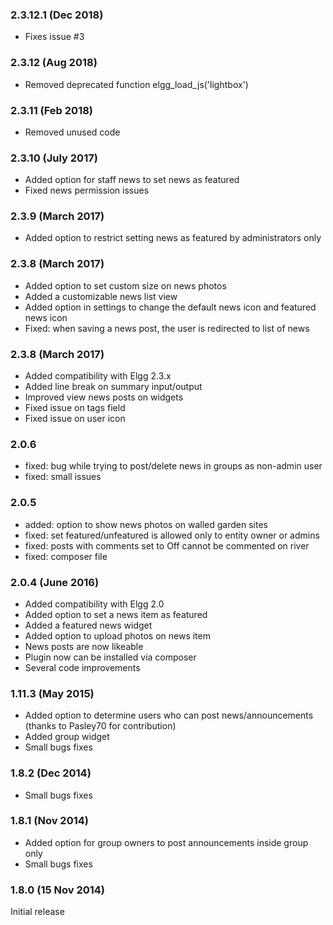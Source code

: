 ### 2.3.12.1	(Dec 2018)
- Fixes issue #3

### 2.3.12	(Aug 2018)
- Removed deprecated function elgg_load_js('lightbox')

### 2.3.11	(Feb 2018)
- Removed unused code

### 2.3.10	(July 2017)
- Added option for staff news to set news as featured
- Fixed news permission issues

### 2.3.9	(March 2017)
- Added option to restrict setting news as featured by administrators only

### 2.3.8	(March 2017)
- Added option to set custom size on news photos
- Added a customizable news list view
- Added option in settings to change the default news icon and featured news icon
- Fixed: when saving a news post, the user is redirected to list of news

### 2.3.8	(March 2017)
- Added compatibility with Elgg 2.3.x
- Added line break on summary input/output 
- Improved view news posts on widgets
- Fixed issue on tags field
- Fixed issue on user icon

### 2.0.6
- fixed: bug while trying to post/delete news in groups as non-admin user
- fixed: small issues

### 2.0.5
- added: option to show news photos on walled garden sites
- fixed: set featured/unfeatured is allowed only to entity owner or admins
- fixed: posts with comments set to Off cannot be commented on river
- fixed: composer file

### 2.0.4	(June 2016)
- Added compatibility with Elgg 2.0
- Added option to set a news item as featured
- Added a featured news widget 
- Added option to upload photos on news item
- News posts are now likeable 
- Plugin now can be installed via composer
- Several code improvements

### 1.11.3	(May 2015)
- Added option to determine users who can post news/announcements (thanks to Pasley70 for contribution)
- Added group widget
- Small bugs fixes

### 1.8.2	(Dec 2014)
- Small bugs fixes

### 1.8.1	(Nov 2014)
- Added option for group owners to post announcements inside group only
- Small bugs fixes

### 1.8.0	(15 Nov 2014)
Initial release 






